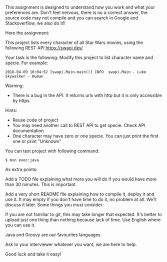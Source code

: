 This assignment is designed to understand how you work and what your preferences are. Don't feel nervous, there is no a correct answer, the source code may not compile and you can search in Google and Stackoverflow, we also do it!!

Here the assignment:

This project lists every character of all Star Wars movies, using the following REST API https://swapi.dev/ 

Your task is the following: Modify this project to list character name and specie. For example:

```
2018-04-09 10:04:52 [swapi.Main.main()] INFO  swapi.Main - Luke Skywalker - Human
```
Warning:
 * There is a bug in the API. It returns urls with http but it is only accessible by https.

Hints:

 * Reuse code of project
 * You may need another call to REST API to get specie. Check API documentation
 * One character may have zero or one specie. You can just print the first one or print "Unknown"

You can test project with following command:

```
$ mvn exec:java
``` 
 
As extra points:

Add a TODO file explaining what more you will do if you would have more than 30 minutes. This is important.

Add a very short README file explaining how to compile it, deploy it and use it. It may empty if you don't have time to do it, no problem at all. We'll discuss it later.
Some things you must consider:

If you are not familiar to git, this may take longer that expected. It's better to upload just one thing than nothing because lack of time.
Use English where you can use it.

Java and Groovy are our favourites languages.

Ask to your interviewer whatever you want, we are here to help.

Good luck and take it easy!